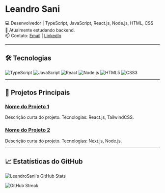 # Leandro Sani

💻 Desenvolvedor | TypeScript, JavaScript, React.js, Node.js, HTML, CSS  
🌱 Atualmente estudando backend.  
📫 Contato: [Email](mailto:leandrocs.sani@gmail.com) | [LinkedIn](https://www.linkedin.com/in/leandro-sani-202b4625b/)

---

## 🛠 Tecnologias

![TypeScript](https://img.shields.io/badge/-TypeScript-3178C6?style=flat&logo=typescript&logoColor=white)
![JavaScript](https://img.shields.io/badge/-JavaScript-F7DF1E?style=flat&logo=javascript&logoColor=black)
![React](https://img.shields.io/badge/-React-61DAFB?style=flat&logo=react&logoColor=white)
![Node.js](https://img.shields.io/badge/-Node.js-339933?style=flat&logo=node.js&logoColor=white)
![HTML5](https://img.shields.io/badge/-HTML5-E34F26?style=flat&logo=html5&logoColor=white)
![CSS3](https://img.shields.io/badge/-CSS3-1572B6?style=flat&logo=css3&logoColor=white)

---

## 📂 Projetos Principais

### [Nome do Projeto 1](link_do_repositorio)
Descrição curta do projeto. Tecnologias: React.js, TailwindCSS.

### [Nome do Projeto 2](link_do_repositorio)
Descrição curta do projeto. Tecnologias: Next.js, Node.js.

---

## 📈 Estatísticas do GitHub

![LeandroSani's GitHub Stats](https://github-readme-stats.vercel.app/api?username=LeandroSani&show_icons=true&theme=radical)

![GitHub Streak](https://github-readme-streak-stats.herokuapp.com/?user=LeandroSani&theme=radical)
